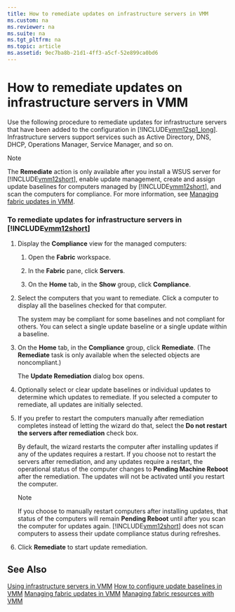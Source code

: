 ```yaml
---
title: How to remediate updates on infrastructure servers in VMM
ms.custom: na
ms.reviewer: na
ms.suite: na
ms.tgt_pltfrm: na
ms.topic: article
ms.assetid: 9ec7ba8b-21d1-4ff3-a5cf-52e899ca0bd6
---
```

# How to remediate updates on infrastructure servers in VMM
Use the following procedure to remediate updates for infrastructure servers that have been added to the configuration in [!INCLUDE[vmm12sp1_long](Token/vmm12sp1_long_md.md)]. Infrastructure servers support services such as Active Directory, DNS, DHCP, Operations Manager, Service Manager, and so on.

> [!NOTE]
> The **Remediate** action is only available after you install a WSUS server for [!INCLUDE[vmm12short](Token/vmm12short_md.md)], enable update management, create and assign update baselines for computers managed by [!INCLUDE[vmm12short](Token/vmm12short_md.md)], and scan the computers for compliance. For more information, see [Managing fabric updates in VMM](Managing-fabric-updates-in-VMM.md).

### To remediate updates for infrastructure servers in [!INCLUDE[vmm12short](Token/vmm12short_md.md)]

1.  Display the **Compliance** view for the managed computers:

    1.  Open the **Fabric** workspace.

    2.  In the **Fabric** pane, click **Servers**.

    3.  On the **Home** tab, in the **Show** group, click **Compliance**.

2.  Select the computers that you want to remediate. Click a computer to display all the baselines checked for that computer.

    The system may be compliant for some baselines and not compliant for others. You can select a single update baseline or a single update within a baseline.

3.  On the **Home** tab, in the **Compliance** group, click **Remediate**. \(The **Remediate** task is only available when the selected objects are noncompliant.\)

    The **Update Remediation** dialog box opens.

4.  Optionally select or clear update baselines or individual updates to determine which updates to remediate. If you selected a computer to remediate, all updates are initially selected.

5.  If you prefer to restart the computers manually after remediation completes instead of letting the wizard do that, select the **Do not restart the servers after remediation** check box.

    By default, the wizard restarts the computer after installing updates if any of the updates requires a restart. If you choose not to restart the servers after remediation, and any updates require a restart, the operational status of the computer changes to **Pending Machine Reboot** after the remediation. The updates will not be activated until you restart the computer.

    > [!NOTE]
    > If you choose to manually restart computers after installing updates, that status of the computers will remain **Pending Reboot** until after you scan the computer for updates again. [!INCLUDE[vmm12short](Token/vmm12short_md.md)] does not scan computers to assess their update compliance status during refreshes.

6.  Click **Remediate** to start update remediation.

## See Also
[Using infrastructure servers in VMM](Using-infrastructure-servers-in-VMM.md)
[How to configure update baselines in VMM](How-to-configure-update-baselines-in-VMM.md)
[Managing fabric updates in VMM](Managing-fabric-updates-in-VMM.md)
[Managing fabric resources with VMM](Managing-fabric-resources-with-VMM.md)


